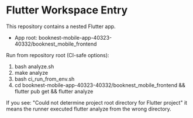 # Flutter Workspace Entry

This repository contains a nested Flutter app.

- App root:
  booknest-mobile-app-40323-40332/booknest_mobile_frontend

Run from repository root (CI-safe options):
1) bash analyze.sh
2) make analyze
3) bash ci_run_from_env.sh
4) cd booknest-mobile-app-40323-40332/booknest_mobile_frontend && flutter pub get && flutter analyze

If you see:
"Could not determine project root directory for Flutter project"
it means the runner executed flutter analyze from the wrong directory.
